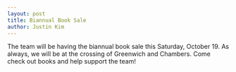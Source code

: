 ```yaml
---
layout: post
title: Biannual Book Sale
author: Justin Kim
---
```

The team will be having the biannual book sale this Saturday, October 19. As always, we will be at the crossing of Greenwich and Chambers. Come check out books and help support the team!
